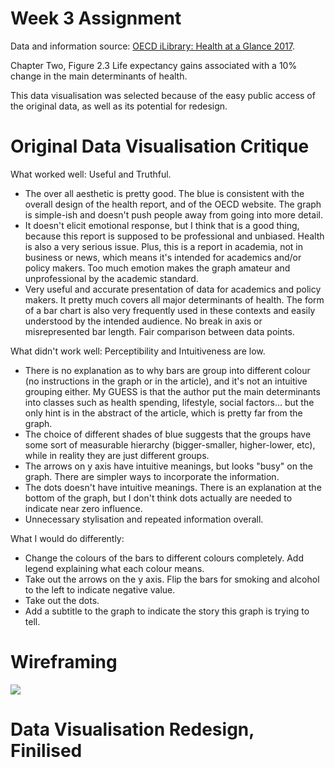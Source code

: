 # Week 3 Assignment
Data and information source: [OECD iLibrary: Health at a Glance 2017](https://www.oecd-ilibrary.org/sites/health_glance-2017-5-en/index.html?itemId=/content/component/health_glance-2017-5-en). 

Chapter Two, Figure 2.3 Life expectancy gains associated with a 10% change in the main determinants of health. 

This data visualisation was selected because of the easy public access of the original data, as well as its potential for redesign. 

# Original Data Visualisation Critique
What worked well: Useful and Truthful. 

- The over all aesthetic is pretty good. The blue is consistent with the overall design of the health report, and of the OECD website. The graph is simple-ish and doesn't push people away from going into more detail. 
- It doesn't elicit emotional response, but I think that is a good thing, because this report is supposed to be professional and unbiased. Health is also a very serious issue. Plus, this is a report in academia, not in business or news, which means it's intended for academics and/or policy makers. Too much emotion makes the graph amateur and unprofessional by the academic standard. 
- Very useful and accurate presentation of data for academics and policy makers. It pretty much covers all major determinants of health. The form of a bar chart is also very frequently used in these contexts and easily understood by the intended audience. No break in axis or misrepresented bar length. Fair comparison between data points. 

What didn't work well: Perceptibility and Intuitiveness are low. 

- There is no explanation as to why bars are group into different colour (no instructions in the graph or in the article), and it's not an intuitive grouping either. My GUESS is that the author put the main determinants into classes such as health spending, lifestyle, social factors... but the only hint is in the abstract of the article, which is pretty far from the graph. 
- The choice of different shades of blue suggests that the groups have some sort of measurable hierarchy (bigger-smaller, higher-lower, etc), while in reality they are just different groups. 
- The arrows on y axis have intuitive meanings, but looks "busy" on the graph. There are simpler ways to incorporate the information. 
- The dots doesn't have intuitive meanings. There is an explanation at the bottom of the graph, but I don't think dots actually are needed to indicate near zero influence. 
- Unnecessary stylisation and repeated information overall. 

What I would do differently:

- Change the colours of the bars to different colours completely. Add legend explaining what each colour means. 
- Take out the arrows on the y axis. Flip the bars for smoking and alcohol to the left to indicate negative value. 
- Take out the dots. 
- Add a subtitle to the graph to indicate the story this graph is trying to tell. 

# Wireframing
<img src="Sheet%1.png">


# Data Visualisation Redesign, Finilised
